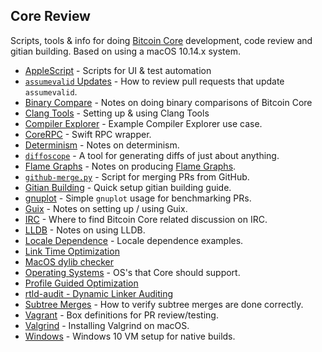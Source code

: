 ## Core Review
Scripts, tools & info for doing [Bitcoin Core](https://github.com/bitcoin/bitcoin) development, code review and gitian building. Based on using a macOS 10.14.x system.

- [AppleScript](/applescript/README.md) - Scripts for UI & test automation
- [`assumevalid` Updates](update-assumevalid.md) - How to review pull requests that update `assumevalid`.
- [Binary Compare](binary-compare.md) - Notes on doing binary comparisons of Bitcoin Core
- [Clang Tools](clang-tools.md) - Setting up & using Clang Tools
- [Compiler Explorer](compiler-explorer.md) - Example Compiler Explorer use case.
- [CoreRPC](https://github.com/fanquake/CoreRPC) - Swift RPC wrapper.
- [Determinism](determinism.md) - Notes on determinism.
- [`diffoscope`](diffoscope.md) - A tool for generating diffs of just about anything.
- [Flame Graphs](/flamegraph/README.md) - Notes on producing [Flame Graphs](https://github.com/brendangregg/FlameGraph).
- [`github-merge.py`](github-merge.md) - Script for merging PRs from GitHub.
- [Gitian Building](/gitian-building/) - Quick setup gitian building guide.
- [gnuplot](gnuplot/README.md) - Simple `gnuplot` usage for benchmarking PRs.
- [Guix](guix/README.md) - Notes on setting up / using Guix.
- [IRC](irc.md) - Where to find Bitcoin Core related discussion on IRC.
- [LLDB](lldb.md) - Notes on using LLDB.
- [Locale Dependence](/locale-dependence/) - Locale dependence examples.
- [Link Time Optimization](lto.md)
- [MacOS dylib checker](macos_dylib_check.py)
- [Operating Systems](operating-systems.md) - OS's that Core should support.
- [Profile Guided Optimization](pgo.md)
- [rtld-audit - Dynamic Linker Auditing](/rtld/)
- [Subtree Merges](subtree-merge.md) - How to verify subtree merges are done correctly.
- [Vagrant](/vagrant) - Box definitions for PR review/testing.
- [Valgrind](valgrind.md) - Installing Valgrind on macOS.
- [Windows](windows.md) - Windows 10 VM setup for native builds.
